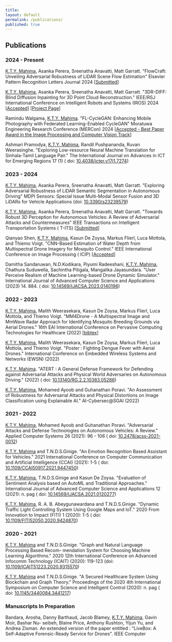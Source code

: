 ```yaml
---
title:
layout: default
permalink: /publications/
published: true
---
```


## Publications

### 2024 - Present

[K.T.Y. Mahima](), Asanka Perera, Sreenatha Anavatti, Matt Garratt. "FlowCraft: Unveiling Adversarial Robustness of
LiDAR Scene Flow Estimation" Elsevier Pattern Recognition Letters Journal 2024 [[Submitted]()]

[K.T.Y. Mahima](), Asanka Perera, Sreenatha Anavatti, Matt Garratt. "3DR-DIFF: Blind Diffusion Inpainting for 3D Point
Cloud Reconstruction." IEEE/RSJ International Conference on Intelligent Robots and Systems (IROS)
2024 [[Accepted]()] [[Project Page](https://yasasmahima.github.io/3DR-DIFF.github.io/)]

Ramindu Walgama, [K.T.Y. Mahima](). "FL-CycleGAN: Enhancing Mobile Photography with Federated Learning-Enabled CycleGAN"
Moratuwa Engineering Research Conference (MERCon) 2024 [[Accepted - Best Paper Award in the Image Processing and Computer Vision Track]()]

Ashmari Pramodya, [K.T.Y. Mahima](), Randil Pushpananda, Ruvan Weerasinghe. "Exploring Low-resource Neural Machine
Translation for Sinhala-Tamil Language Pair." The International Journal on Advances in ICT for Emerging Regions 17 (1) (
doi: [10.4038/icter.v17i1.7274](https://doi.org/10.4038/icter.v17i1.7274))

### 2023 - 2024

[K.T.Y. Mahima](), Asanka Perera, Sreenatha Anavatti, Matt Garratt. "Exploring Adversarial Robustness of LiDAR Semantic
Segmentation in Autonomous Driving" MDPI Sensors: Special Issue Multi-Modal Sensor Fusion and 3D LiDARs for Vehicle
Applications (doi: [10.3390/s23239579](http://dx.doi.org/10.3390/s23239579))

[K.T.Y. Mahima](), Asanka Perera, Sreenatha Anavatti, Matt Garratt. "Towards Robust 3D Perception for Autonomous
Vehicles: A Review of Adversarial Attacks and Countermeasures" IEEE Transactions on Intelligent Transportation Systems (
T-ITS) [[Submitted]()]

Qianyao Shen, [K.T.Y. Mahima](), Kasun De Zoysa, Markus Flierl, Luca Mottola, and Thiemo Voigt. "CNN-Based Estimation of
Water Depth from Multispectral Drone Imagery for Mosquito Control." IEEE International Conference on Image Processing (
ICIP) [[Accepted]()]

Damitha Sandaruwan, N.D.Kodikara, Piyumi Radeeshani, [K.T.Y. Mahima](), Chathura Suduwella, Sachintha Pitigala,
Mangalika Jayasundara. "User Perceive Realism of Machine Learning-based Drone Dynamic Simulator." International Journal
of Advanced Computer Science and Applications (2023) 14. 884.  (
doi: [10.14569/IJACSA.2023.0140196](http://dx.doi.org/10.14569/IJACSA.2023.0140196))

### 2022 - 2023

[K.T.Y. Mahima](), Malith Weerasekara, Kasun De Zoysa, Markus Flierl, Luca Mottola, and Thiemo Voigt. "MM4Drone - A
Multispectral Image and MmWave Radar Approach for Identifying Mosquito Breeding Grounds via Aerial Drones." 16th EAI
International Conference on Pervasive Computing Technologies for Healthcare (2022) [[bibtex]()]

[K.T.Y. Mahima](), Malith Weerasekara, Kasun De Zoysa, Markus Flierl, Luca Mottola, and Thiemo Voigt. "Poster : Fighting
Dengue Fever with Aerial Drones." International Conference on Embedded Wireless Systems and Networks (EWSN) (2022)

[K.T.Y. Mahima](). "ATERT : A General Defense Framework for Defending against Adversarial Attacks and Physical World
Adversaries on Autonomous Driving." (2022)  (
doi: [10.13140/RG.2.2.10383.05286](http://dx.doi.org/10.13140/RG.2.2.10383.05286))

[K.T.Y. Mahima](), Mohamed Ayoob and Guhanathan Poravi. "An Assessment of Robustness for Adversarial Attacks and
Physical Distortions on Image Classification using Explainable AI." AI-Cybersec@SGAI (2022)

### 2021 - 2022

[K.T.Y. Mahima](), Mohamed Ayoob and Guhanathan Poravi. "Adversarial Attacks and Defense Technologies on Autonomous
Vehicles: A Review." Applied Computer Systems 26 (2021): 96 - 106 (
doi: [10.2478/acss-2021-0012](https://doi.org/10.2478/acss-2021-0012))

[K.T.Y. Mahima]() and T.N.D.S.Ginige. "An Emotion Recognition Based Assistant for Vehicles." 2021 International
Conference on Computer Communication and Artificial Intelligence (CCAI) (2021): 1-5 (
doi: [10.1109/CCAI50917.2021.9447450](https://doi.org/10.1109/CCAI50917.2021.9447450))

[K.T.Y. Mahima](), T.N.D.S.Ginige and Kasun De Zoysa. "Evaluation of Sentiment Analysis based on AutoML and Traditional
Approaches." International Journal of Advanced Computer Science and Applications 12 (2021): n. pag (
doi: [10.14569/IJACSA.2021.0120277](http://dx.doi.org/10.14569/IJACSA.2021.0120277))

[K.T.Y. Mahima](), R. A. B. Abeygunawardana and T.N.D.S.Ginige. "Dynamic Traffic Light Controlling System Using Google
Maps and IoT." 2020 From Innovation to Impact (FITI) 1 (2020): 1-5 (
doi: [10.1109/FITI52050.2020.9424870](https://doi.org/10.1109/FITI52050.2020.9424870))

### 2020 - 2021

[K.T.Y. Mahima]() and T.N.D.S.Ginige. "Graph and Natural Language Processing Based Recom- mendation System for Choosing
Machine Learning Algorithms." 2020 12th International Conference on Advanced Infocomm Technology (ICAIT) (2020):
119-123 (doi: [10.1109/ICAIT51223.2020.9315570](https://doi.org/10.1109/ICAIT51223.2020.9315570))

[K.T.Y. Mahima]() and T.N.D.S.Ginige. "A Secured Healthcare System Using Blockchain and Graph Theory." Proceedings of
the 2020 4th International Symposium on Computer Science and Intelligent Control (2020): n. pag (
doi: [10.1145/3440084.3441217](https://doi.org/10.1145/3440084.3441217))

### Manuscripts In Preparation

Bandara, Arosha, Danny Barthaud, Jacob Blamey, [K.T.Y. Mahima](), Gavin Moir, Bashar Nu- seibeh, Blaine Price, Anthony
Rushton, Yijun Yu, and Andrea Zisman. An extended version of the paper entitled : "LiveBox: A Self-Adaptive
Forensic-Ready Service for Drones". IEEE Computer





<!-- ## Journal Papers -->

<!-- #### 2020
0. Lorenzo Carnevale and Antonio Celesti and Giacomo Fiumara and Antonino Galletta and Massimo Villari. "*Investigating classification supervised learning approaches for the identification of critical patients' posts in a healthcare social network*". Applied Soft Computing, Elsevier, vol. 90, pp. 106155, ISSN: 1568-4946 (May 2020) (doi: [10.1016/j.asoc.2020.106155](https://doi.org/10.1016/j.asoc.2020.106155)) [[bibtex](https://github.com/lcarnevale/publications/blob/main/bibtex/202005-paper-journal-elsevier-applied_soft_computing.bib)]

0. Sandra Schüssler and Julia Zuschnegg and Lucas Paletta and Maria Fellner and Gerald Lodron and Josef Steiner and Sandra Pansy-Resch and Lara Lammer and Dimitrios Prodromou and Sebastian Brunsch and Magdalena Holter and Lorenzo Carnevale and Silvia Russegger. "*The Effects of a Humanoid Socially Assistive Robot Versus Tablet Training on Psychosocial and Physical Outcomes of Persons With Dementia: Protocol for a Mixed Methods Study*". JMIR Research Protocols, JMIR Publications, vol. 9-2, pp. 14927, ISSN: 1929-0748 (February 2020) (doi: [10.2196/14927](https://doi.org/10.2196/14927)) [[bibtex](https://github.com/lcarnevale/publications/blob/main/bibtex/202002-paper-journal-jmir-research_protocols.bib)]

0. Lorenzo Carnevale and Antonio Celesti and Maria Fazio and Massimo Villari. "A Big Data Analytics Approach for the Development of Advanced Cardiology Applications". Information, MDPI, vol. 11-2, pp. 60, ISSN: 2078-2489 (January 2020) (doi: [10.3390/info11020060](http://doi.org/10.3390/info11020060)) [[bibtex](https://github.com/lcarnevale/publications/blob/main/bibtex/202001-paper-journal-mdpi-information.bib)]
{: reversed="reversed"}


#### 2019
0. Antonio Celesti and Davide Mulfari and Antonino Galletta and Maria Fazio and Lorenzo Carnevale and Massimo Villari. "*A study on container virtualization for guarantee quality of service in Cloud-of-Things*". Future Generation Computer Systems, Elsevier, vol. 99, pp. 356-364, ISSN: 0167-739X (October 2019) (doi: [10.1016/j.future.2019.03.055](https://doi.org/10.1016/j.future.2019.03.055)) [[bibtex](https://github.com/lcarnevale/publications/blob/main/bibtex/201910-paper-journal-elsevier-future_generation_computer_systems.bib)]

0. Lorenzo Carnevale and Antonio Celesti and Antonino Galletta and Schahram Dustdar and Massimo Villari. "*Osmotic computing as a distributed multi-agent system: The Body Area Network scenario*". Internet of Things, Elsevier, vol. 5, pp. 130-139, ISSN: 2542-6605 (March 2019) (doi: [10.1016/j.iot.2019.01.001](https://doi.org/10.1016/j.iot.2019.01.001)) [[bibtex](https://github.com/lcarnevale/publications/blob/main/bibtex/201903-paper-journal-elsevier-internet_of_things.bib)]

0. Antonio Celesti and Maria Fazio and Antonino Galletta and Lorenzo Carnevale and Jiafu Wan and Massimo Villari. "*An approach for the secure management of hybrid cloud–edge environments*". Future Generation Computer Systems, Elsevier, vol.90, pp. 1-19, ISSN: 0167-739X (January 2019) (doi: [10.1016/j.future.2018.06.043](https://doi.org/10.1016/j.future.2018.06.043)) [[bibtex](https://github.com/lcarnevale/publications/blob/main/bibtex/201901-paper-journal-elsevier-future_generation_computer_systems.bib)]
{: reversed="reversed"}

#### 2018
0. Lorenzo Carnevale and Antonio Celesti and Maria Di Pietro and Antonino Galletta. "*How to Conceive Future Mobility Services in Smart Cities According to the FIWARE frontierCities Experience*". Cloud Computing, IEEE, vol. 5-5, pp. 25-36, ISSN: 2325-6095 (October 2018) (doi: [10.1109/MCC.2018.053711664](https://doi.org/10.1109/MCC.2018.053711664)) [[bibtex](https://github.com/lcarnevale/publications/blob/main/bibtex/201810-paper-journal-ieee-cloud_computing.bib)]

0. Lorenzo Carnevale and Rocco Salvatore Calabrò and Antonio Celesti and Antonino Leo and Maria Fazio and Placido Bramanti and Massimo Villari. "*Toward Improving Robotic-Assisted Gait Training: Can Big Data Analysis Help Us?*". Internet of Things Journal, IEEE, vol. 6-2, pp. 1419-1426, ISSN: 2327-4662 (July 2018) (doi: [10.1109/JIOT.2018.2855937](https://doi.org/10.1109/JIOT.2018.2855937)) [[bibtex](https://github.com/lcarnevale/publications/blob/main/bibtex/201807-paper-journal-ieee-internet_of_things.bib)]

0. Antonino Galletta and Lorenzo Carnevale and Alessia Bramanti and Maria Fazio. "*An Innovative Methodology for Big Data Visualization for Telemedicine*". Transactions on Industrial Informatics, IEEE, vol. 15-1, pp. 490-497, ISSN: 1551-3203 (May 2018) (doi: [10.1109/TII.2018.2842234](https://doi.org/10.1109/TII.2018.2842234)) [[bibtex](https://github.com/lcarnevale/publications/blob/main/bibtex/201805-paper-journal-ieee-transactions_on_industrial_informatics.bib)]
{: reversed="reversed"}

#### 2017
0. Antonio Celesti and Antonino Galletta and Lorenzo Carnevale and Maria Fazio and Aime Ĺay-Ekuakille and Massimo Villari. "*An IoT Cloud System for Traffic Monitoring and Vehicular Accidents Prevention Based on Mobile Sensor Data Processing*". Sensors Journal, IEEE, vol. 18-12, pp. 4795-4802, ISSN: 1530-437X (November 2017) (doi: [10.1109/JSEN.2017.2777786](https://doi.org/10.1109/JSEN.2017.2777786)) [[bibtex](https://github.com/lcarnevale/publications/blob/main/bibtex/201711-paper-journal-ieee-sensors.bib)]

0. Antonino Galletta and Lorenzo Carnevale and Antonio Celesti and Maria Fazio and Massimo Villari. "*A Cloud-Based System for Improving Retention Marketing Loyalty Programs in Industry 4.0: A Study on Big Data Storage Implications*". IEEE Access, IEEE, vol. 6, pp. 5485-5492, ISSN: 2169-3536 (November 2017) (doi: [10.1109/ACCESS.2017.2776400](https://doi.org/10.1109/ACCESS.2017.2776400)) [[bibtex](https://github.com/lcarnevale/publications/blob/main/bibtex/201711-paper-journal-ieee-access.bib)]
{: reversed="reversed"}

## Conference Papers

#### 2021
0. Lorenzo Carnevale, Luisa Damiano, Antonio Fleres, and Massimo Villari. “*Visitor Artwork Ambient and how Making New Functions of Cultural Heritage by Using Augmented Reality within an Ambient Intelligence*”. 2021 IEEE International Symposium on Mixed and Augmented Reality Adjunct (ISMAR-Adjunct). October 2021, pp. 8-12 (doi: [10.1109/ISMAR-Adjunct54149.2021.00013](https://doi.org/10.1109/ISMAR-Adjunct54149.2021.00013))

0. Lorenzo Carnevale, Armando Ruggeri, Francesco Martella, Antonio Celesti, Maria Fazio e Massimo Villari. “*Multi Hop Reconfiguration of End-Devices in Heterogeneous Edge-IoT Mesh Networks*”. 2021 IEEE Symposium on Computers and Communications (ISCC), Athenes, Greece, September 2021 (doi: [10.1109/ISCC53001.2021.9631500](https://doi.org/10.1109/ISCC53001.2021.9631500))
{: reversed="reversed"}

#### 2020
0. Emanuele Carlini, Lorenzo Carnevale, Massimo Coppola, Patrizio Dazzi, Gabriele Mencagli, Domenico Talia e Massimo Villari. “*An Osmotic Ecosystem for Data Streaming Applications in Smart Cities*”. Proceedings of the 1st Workshop on Flexible Resource and Application Management on the Edge (FRAME), Virtual Event, Sweden: Association for Computing Machinery, 2020, pp. 27–31 (ISBN: 9781450383844, doi: [10.1145/3452369.3463822](https://doi.org/10.1145/3452369.3463822))
{: reversed="reversed"}

#### 2019
0. Alina Buzachis and Antonino Galletta and Antonio Celesti and Lorenzo Carnevale and Massimo Villari. "*Towards Osmotic Computing: a Blue-Green Strategy for the Fast Re-Deployment of Microservices*", 2019 IEEE Symposium on Computers and Communications (ISCC), Barcelona, Spain, June 2019, pp. 1-6 (doi: [10.1109/ISCC47284.2019.8969621](https://doi.org/10.1109/ISCC47284.2019.8969621)) [[bibtex](https://github.com/lcarnevale/publications/blob/main/bibtex/201906-paper-conference-ieee-iscc.bib)]
{: reversed="reversed"}

#### 2018
0. Lorenzo Carnevale and Antonino Galletta and Maria Fazio and Antonio Celesti and Massimo Villari. "*Designing a FIWARE Cloud Solution for Making Your Travel Smoother: The FLIWARE Experience*". 2018 IEEE 4th International Conference on Collaboration and Internet Computing (CIC), Philadelphia, PA, USA, October 2018, pp. 392-398 (doi: [10.1109/CIC.2018.00059](https://doi.org/10.1109/CIC.2018.00059)) [[bibtex](https://github.com/lcarnevale/publications/blob/main/bibtex/201810-paper-conference-ieee-cic.bib)]

0. Antonino Galletta and Lorenzo Carnevale and Alina Buzachis and Antonio Celesti and Massimo Villari. "*A Microservices-Based Platform for Efficiently Managing Oceanographic Data*". 2018 4th International Conference on Big Data Innovations and Applications (Innovate-Data), Barcelona, Spain, August 2018, pp. 25-29 (doi: [10.1109/Innovate-Data.2018.00011](https://doi.org/10.1109/Innovate-Data.2018.00011)) [[bibtex](https://github.com/lcarnevale/publications/blob/main/bibtex/201808-paper-conference-ieee-innovate_data.bib)]

0. Massimo Villari and Antonino Galletta and Antonio Celesti and Lorenzo Carnevale and Maria Fazio. "*Osmotic Computing: Software Defined Membranes meet Private/Federated Blockchains*". 2018 IEEE Symposium on Computers and Communications (ISCC), Natal, Brazil, June 2018, pp. 1292-1297 (doi: [10.1109/ISCC.2018.8538546](https://doi.org/10.1109/ISCC.2018.8538546)) [[bibtex](https://github.com/lcarnevale/publications/blob/main/bibtex/201806-paper-conference-ieee-iscc.bib)]

0. Lorenzo Carnevale and Antonio Celesti and Antonino Galletta and Schahram Dustdar and Massimo Villari. "*From the Cloud to Edge and IoT: a Smart Orchestration Architecture for Enabling Osmotic Computing*". 2018 32nd International Conference on Advanced Information Networking and Applications Workshops (WAINA), Krakow, Poland, May 2018, pp. 419-424 (doi: [10.1109/WAINA.2018.00122](https://doi.org/10.1109/WAINA.2018.00122)) [[bibtex](https://github.com/lcarnevale/publications/blob/main/bibtex/201805-paper-conference-ieee-waina.bib)]

0. Alina Buzachis and Antonino Galletta and Lorenzo Carnevale and Antonio Celesti and Maria Fazio and Massimo Villari. "*Towards Osmotic Computing: Analyzing Overlay Network Solutions to Optimize the Deployment of Container-Based Microservices in Fog, Edge and IoT Environments*". 2018 IEEE 2nd International Conference on Fog and Edge Computing (ICFEC), Washington, DC, USA, May 2018, pp. 1-10 (doi: [10.1109/CFEC.2018.8358729](https://doi.org/10.1109/CFEC.2018.8358729)) [[bibtex](https://github.com/lcarnevale/publications/blob/main/bibtex/201805-paper-conference-ieee-icfec.bib)]

0. Antonino Galletta and Salma Allam and Lorenzo Carnevale and Moulay Ali Bekri and Rachid El Ouahbi and Massimo Villari. "*An Innovative Methodology for Big Data Visualization in Oceanographic Domain*". Proceedings of the International Conference on Geoinformatics and Data Analysis, ICGDA 18, Prague, Czech Republic, April 2018, pp. 103-107 (doi: [10.1145/3220228.3220238](https://doi.org/10.1145/3220228.3220238)) [[bibtex](https://github.com/lcarnevale/publications/blob/main/bibtex/201804-paper-conference-acm-icgda.bib)]

0. Salma Allam and Antonino Galletta and Lorenzo Carnevale and Moulay Ali Bekri and Rachid El Ouahbi and Massimo Villari. "*A Cloud Computing Workflow for Managing Oceanographic Data*". Advances in Service-Oriented and Cloud Computing, ESOCC 2017, Oslo, Norwey, April 2018, pp. 73-85 (doi: [10.1007/978-3-319-79090-9_5](https://doi.org/10.1007/978-3-319-79090-9_5)) [[bibtex](https://github.com/lcarnevale/publications/blob/main/bibtex/201804-paper-conferencer-springer-esocc.bib)]

0. Giacomo Fiumara and Antonio Celesti and Antonino Galletta and Lorenzo Carnevale and Massimo Villari. "*Applying Artificial Intelligence in Healthcare Social Networks to Identity Critical Issues in Patients' Posts*". Proceedings of the 11th International Joint Conference on Biomedical Engineering Systems and Technologies - Volume 5 HEALTHINF: AI4Health, Funchal, Medeira, Portugal, January 2018 (doi: [10.5220/0006750606800687](https://doi.org/10.5220/0006750606800687)) [[bibtex](https://github.com/lcarnevale/publications/blob/main/bibtex/201801-paper-conference-scitepress-ai4health.bib)]
{: reversed="reversed"}

#### 2017
0. Lorenzo Carnevale and Antonino Galletta and Antonio Celesti and Maria Fazio and Maurizio Paone and Placido Bramanti and Massimo Villari. "*Big Data HIS of the IRCCS-ME Future: The Osmotic Computing Infrastructure*". Cloud Infrastructures, Services, and IoT Systems for Smart Cities, CN4IoT, Brindisi, Italy, October 2017, pp. 199-207 (doi:  [10.1007/978-3-319-67636-4_21](https://doi.org/10.1007/978-3-319-67636-4_21)) [[bibtex](https://github.com/lcarnevale/publications/blob/main/bibtex/201710-paper-conference-springer-iissc.bib)]

0. Lorenzo Carnevale and Antonio Celesti and Maria Fazio and Placido Bramanti and Massimo Villari. "*Heart Disorder Detection with Menard Algorithm on Apache Spark*". Service-Oriented and Cloud Computing, ESOCC 2017, Oslo, Norwey, September 2017, pp. 229-237 (doi: [10.1007/978-3-319-67262-5_17](https://doi.org/10.1007/978-3-319-67262-5_17)) [[bibtex](https://github.com/lcarnevale/publications/blob/main/bibtex/201710-paper-conference-springer-esocc.bib)]

0. Antonino Galletta and Lorenzo Carnevale and Antonio Celesti and Maria Fazio and Massimo Villari. "*BOSS: A Multitenancy Ad-Hoc Service Orchestrator for Federated Openstack Clouds*". 2017 IEEE 5th International Conference on Future Internet of Things and Cloud (FiCloud), Prague, Czech Republic, August 2017, pp. 351-357 (doi: [10.1109/FiCloud.2017.10](https://doi.org/10.1109/FiCloud.2017.10)) [[bibtex](https://github.com/lcarnevale/publications/blob/main/bibtex/201708-paper-conference-ieee-ficloud.bib)]

0. Antonio Celesti and Lorenzo Carnevale and Antonino Galletta and Maria Fazio and Massimo Villari. "*A Watchdog Service Making Container-Based Micro-services Reliable in IoT Clouds*". 2017 IEEE 5th International Conference on Future Internet of Things and Cloud (FiCloud), Prague, Czech Republic, August 2017, pp. 372-378 (doi: [10.1109/FiCloud.2017.57](https://doi.org/10.1109/FiCloud.2017.57)) [[bibtex](https://github.com/lcarnevale/publications/blob/main/bibtex/201708-paper-conference-ieee-ficloud-2.bib)]

0. Lorenzo Carnevale and Antonio Celesti and Maria Fazio and Placido Bramanti and Massimo Villari. "*How to enable clinical workflows to integrate big healthcare data*". 2017 IEEE Symposium on Computers and Communications (ISCC), Heraklion, Greece, July 2017, pp. 857-862 (doi: [10.1109/ISCC.2017.8024634](https://doi.org/10.1109/ISCC.2017.8024634)) [[bibtex](https://github.com/lcarnevale/publications/blob/main/bibtex/201707-paper-conference-ieee-iscc.bib)]

0. Fabrizio Celesti and Antonio Celesti and Lorenzo Carnevale and Antonino Galletta and Salvatore Campo and Agata Romano and Placido Bramanti and Massimo Villari. "*Big data analytics in genomics: The point on Deep Learning solutions*". 2017 IEEE Symposium on Computers and Communications (ISCC), Heraklion, Greece, July 2017, pp. 306-309 (doi: [10.1109/ISCC.2017.8024547](https://doi.org/10.1109/ISCC.2017.8024547)) [[bibtex](https://github.com/lcarnevale/publications/blob/main/bibtex/201707-paper-conference-ieee-iscc-2.bib)]
{: reversed="reversed"}

## Patents

#### 2020
0. Massimo Villari and Alina Mihaela Buzachis and Lorenzo Carnevale and Antonino Galletta and Francesco Martella and Claudio Cincotta. "*Sistema di comunicazione che utilizza una rete mesh*". Ministero dello Sviluppo Economico, Direzione  Generale per la Tutela della Priprietà Industriale, Ufficio Italiano Brevetti e Marchi. Identifier: 102018000010500
{: reversed="reversed"} -->
